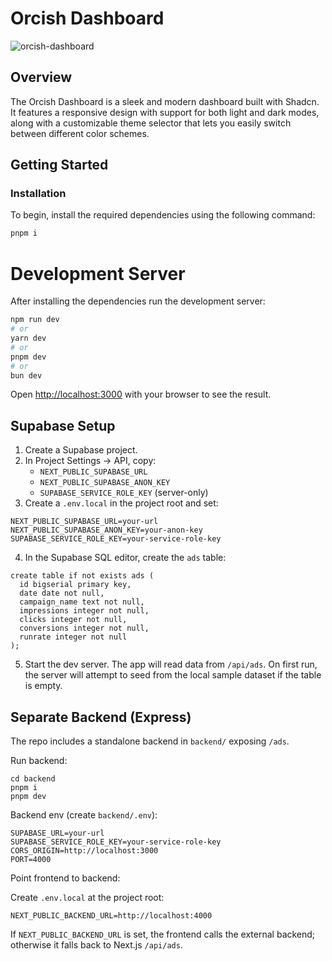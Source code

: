 # Orcish Dashboard

![orcish-dashboard](https://github.com/user-attachments/assets/cb458deb-9ba3-435e-a39c-7f48095c85c8)

## Overview

The Orcish Dashboard is a sleek and modern dashboard built with Shadcn. It features a responsive design with support for both light and dark modes, along with a customizable theme selector that lets you easily switch between different color schemes.

## Getting Started

### Installation

To begin, install the required dependencies using the following command:

```bash
pnpm i
```

# Development Server

After installing the dependencies run the development server:

```bash
npm run dev
# or
yarn dev
# or
pnpm dev
# or
bun dev
```

Open [http://localhost:3000](http://localhost:3000) with your browser to see the result.

## Supabase Setup

1. Create a Supabase project.
2. In Project Settings → API, copy:
   - `NEXT_PUBLIC_SUPABASE_URL`
   - `NEXT_PUBLIC_SUPABASE_ANON_KEY`
   - `SUPABASE_SERVICE_ROLE_KEY` (server-only)
3. Create a `.env.local` in the project root and set:

```
NEXT_PUBLIC_SUPABASE_URL=your-url
NEXT_PUBLIC_SUPABASE_ANON_KEY=your-anon-key
SUPABASE_SERVICE_ROLE_KEY=your-service-role-key
```

4. In the Supabase SQL editor, create the `ads` table:

```
create table if not exists ads (
  id bigserial primary key,
  date date not null,
  campaign_name text not null,
  impressions integer not null,
  clicks integer not null,
  conversions integer not null,
  runrate integer not null
);
```

5. Start the dev server. The app will read data from `/api/ads`. On first run, the server will attempt to seed from the local sample dataset if the table is empty.

## Separate Backend (Express)

The repo includes a standalone backend in `backend/` exposing `/ads`.

Run backend:

```
cd backend
pnpm i
pnpm dev
```

Backend env (create `backend/.env`):

```
SUPABASE_URL=your-url
SUPABASE_SERVICE_ROLE_KEY=your-service-role-key
CORS_ORIGIN=http://localhost:3000
PORT=4000
```

Point frontend to backend:

Create `.env.local` at the project root:

```
NEXT_PUBLIC_BACKEND_URL=http://localhost:4000
```

If `NEXT_PUBLIC_BACKEND_URL` is set, the frontend calls the external backend; otherwise it falls back to Next.js `/api/ads`.